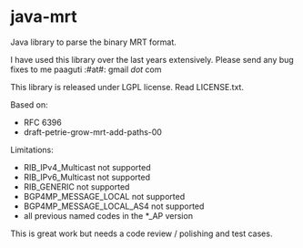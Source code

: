 java-mrt
========

Java library to parse the binary MRT format.

I have used this library over the last years extensively.
Please send any bug fixes to me paaguti :#at#: gmail _dot_ com

This library is released under LGPL license. Read LICENSE.txt.

Based on:
* RFC 6396
* draft-petrie-grow-mrt-add-paths-00

Limitations:
* RIB_IPv4_Multicast not supported
* RIB_IPv6_Multicast not supported
* RIB_GENERIC not supported
* BGP4MP_MESSAGE_LOCAL not supported
* BGP4MP_MESSAGE_LOCAL_AS4 not supported
* all previous named codes in the *_AP version

This is great work but needs a code review / polishing and test cases.
